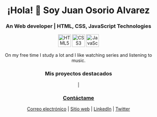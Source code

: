 <!-- Encabezado de la página -->
<h1 align="center">¡Hola! 👋 Soy Juan Osorio Alvarez</h1>
<h3 align="center">An Web developer | HTML, CSS, JavaScript Technologies</h3>

<!-- Iconos de habilidades -->
<p align="center">
  <img src="https://img.icons8.com/color/48/000000/html-5--v1.png" alt="HTML5" width="40" height="40"/>
  <img src="https://img.icons8.com/color/48/000000/css3.png" alt="CSS3" width="40" height="40"/>
  <img src="https://img.icons8.com/color/48/000000/javascript--v1.png" alt="JavaScript" width="40" height="40"/>
</p>

<!-- Descripción -->
<p align="center">On my free time I study a lot and I like watching series and listening to music.</p>

<!-- Proyectos destacados -->
<h3 align="center">Mis proyectos destacados</h3>
<p align="center">
  <a href="osorioj202/Mi-Portafolio.io"></a> |
  <a href="osorioj202/App-de-Geometria.io</a> |
  <a href="osorioj202/buildingVideogame.io</a>
</p>

<!-- Contáctame -->
<h3 align="center">Contáctame</h3>
<p align="center">
  <a href="mailto:[tu correo electrónico]">Correo electrónico</a> |
  <a href="[tu sitio web]">Sitio web</a> |
  <a href="[enlace a tu perfil de LinkedIn]">LinkedIn</a> |
  <a href="[enlace a tu perfil de Twitter]">Twitter</a>
</p>


